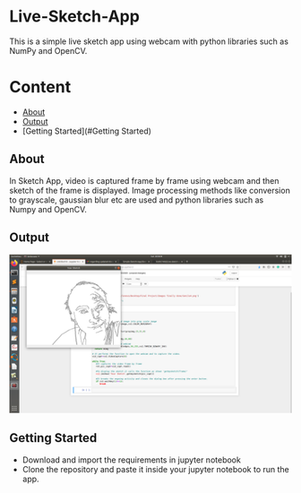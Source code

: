 # Live-Sketch-App

This is a simple live sketch app using webcam with python libraries such as NumPy and OpenCV. 
<h1>Content</h1>

* [About](#About)
* [Output](#Output)
* [Getting Started](#Getting Started)


<a id="About"></a>
## About
In Sketch App, video is captured frame by frame using webcam and then sketch of the frame is displayed. Image processing methods like conversion to grayscale, gaussian blur etc are used and python libraries such as Numpy and OpenCV.

<a id="Output"></a>
## Output

![Imgur](Sketch-App.png)


<a id="Getting Started"></a>
## Getting Started

<ul>
  <li>Download and import the requirements in jupyter notebook</li>
  <li>Clone the repository and paste it inside your jupyter notebook to run the app.</li>
</ul>

